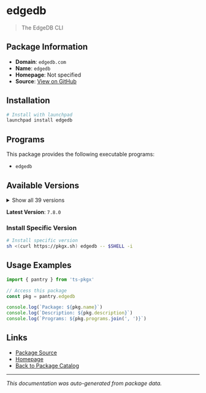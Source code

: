 # edgedb

> The EdgeDB CLI

## Package Information

- **Domain**: `edgedb.com`
- **Name**: `edgedb`
- **Homepage**: Not specified
- **Source**: [View on GitHub](https://github.com/pkgxdev/pantry/tree/main/projects/edgedb.com/package.yml)

## Installation

```bash
# Install with launchpad
launchpad install edgedb
```

## Programs

This package provides the following executable programs:

- `edgedb`

## Available Versions

<details>
<summary>Show all 39 versions</summary>

- `7.8.0`, `7.7.0`, `7.6.0`, `7.5.1`, `7.5.0`
- `7.4.0`, `7.3.0`, `7.2.0`, `7.1.1`, `7.1.0`
- `7.0.3`, `7.0.2`, `7.0.1`, `7.0.0`, `6.1.2`
- `6.1.1`, `6.1.0`, `6.0.3`, `6.0.2`, `6.0.1`
- `6.0.0`, `5.5.2`, `5.5.1`, `5.5.0`, `5.4.1`
- `5.4.0`, `5.3.0`, `5.2.3`, `5.2.2`, `5.2.1`
- `5.2.0`, `5.1.0`, `5.0.0`, `4.1.1`, `4.1.0`
- `4.0.2`, `4.0.1`, `4.0.0`, `3.5.0`

</details>

**Latest Version**: `7.8.0`

### Install Specific Version

```bash
# Install specific version
sh <(curl https://pkgx.sh) edgedb -- $SHELL -i
```

## Usage Examples

```typescript
import { pantry } from 'ts-pkgx'

// Access this package
const pkg = pantry.edgedb

console.log(`Package: ${pkg.name}`)
console.log(`Description: ${pkg.description}`)
console.log(`Programs: ${pkg.programs.join(', ')}`)
```

## Links

- [Package Source](https://github.com/pkgxdev/pantry/tree/main/projects/edgedb.com/package.yml)
- [Homepage](#)
- [Back to Package Catalog](../../package-catalog.md)

---

*This documentation was auto-generated from package data.*
